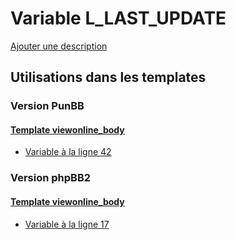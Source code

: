 # Variable L_LAST_UPDATE
[Ajouter une description](https://fa-tvars.appspot.com/var/L_LAST_UPDATE)

## Utilisations dans les templates

### Version PunBB

#### [Template viewonline_body](punbb/viewonline_body.md)
* [Variable &agrave; la ligne 42](../punbb/viewonline_body.tpl#L42)

### Version phpBB2

#### [Template viewonline_body](subsilver/viewonline_body.md)
* [Variable &agrave; la ligne 17](../subsilver/viewonline_body.tpl#L17)